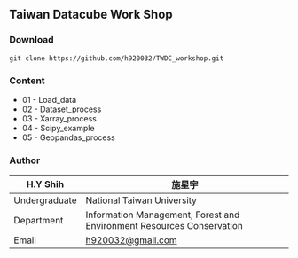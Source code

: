 ## Taiwan Datacube Work Shop

### Download
	git clone https://github.com/h920032/TWDC_workshop.git

### Content
* 01 - Load_data
* 02 - Dataset_process
* 03 - Xarray_process
* 04 - Scipy_example
* 05 - Geopandas_process

### Author
|H.Y Shih|施星宇
|---|---
|Undergraduate | National Taiwan University
|Department|Information Management, Forest and Environment Resources Conservation
|Email|h920032@gmail.com|
